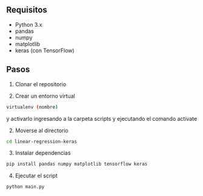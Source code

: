 ## Requisitos

- Python 3.x
- pandas
- numpy
- matplotlib
- keras (con TensorFlow)

## Pasos
1. Clonar el repositorio

2. Crear un entorno virtual 

```bash
virtualenv (nombre)
```
y activarlo ingresando a la carpeta scripts y ejecutando el comando activate

2. Moverse al directorio

```bash
cd linear-regression-keras
```

3. Instalar dependencias 
```bash
pip install pandas numpy matplotlib tensorflow keras
```

4. Ejecutar el script
```bash
python main.py
```